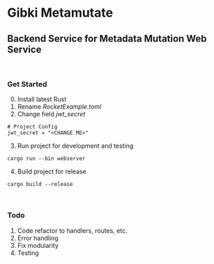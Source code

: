 # Gibki Metamutate
## Backend Service for Metadata Mutation Web Service

<br />

### Get Started
0. Install latest Rust
1. Rename _RocketExample.toml_
2. Change field _jwt_secret_
```
# Project Config
jwt_secret = "<CHANGE ME>"
```
3. Run project for development and testing
```
cargo run --bin webserver
```
4. Build project for release
```
cargo build --release
```

<br />

### Todo
1. Code refactor to handlers, routes, etc.
2. Error handling
3. Fix modularity
4. Testing